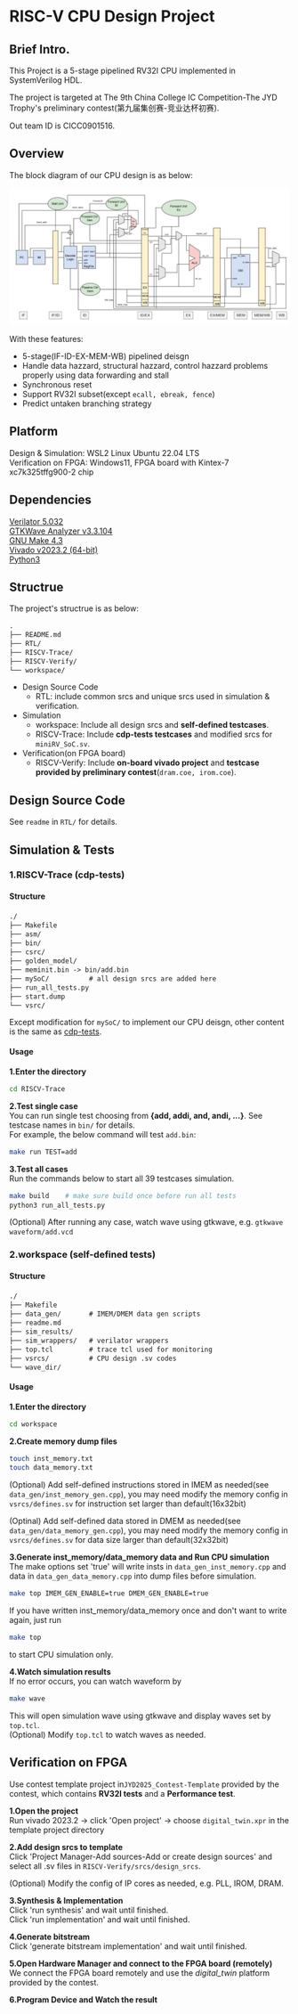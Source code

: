 # RISC-V CPU Design Project
## Brief Intro.
This Project is a 5-stage pipelined RV32I CPU implemented in SystemVerilog HDL.

The project is targeted at The 9th China College IC Competition-The JYD Trophy's preliminary contest(第九届集创赛-竞业达杯初赛).

Out team ID is CICC0901516.

## Overview
The block diagram of our CPU design is as below: 

![Block Diagram](RTL/block_diagram.png)

With these features:
- 5-stage(IF-ID-EX-MEM-WB) pipelined deisgn
- Handle data hazzard, structural hazzard, control hazzard problems properly using data forwarding and stall
- Synchronous reset
- Support RV32I subset(except ```ecall, ebreak, fence```)
- Predict untaken branching strategy
## Platform
Design & Simulation: WSL2 Linux Ubuntu 22.04 LTS  
Verification on FPGA: Windows11, FPGA board with Kintex-7 xc7k325tffg900-2 chip
## Dependencies
[Verilator 5.032](https://github.com/verilator/verilator)  
[GTKWave Analyzer v3.3.104](https://gtkwave.sourceforge.net/)  
[GNU Make 4.3](https://www.gnu.org/software/make/)  
[Vivado v2023.2 (64-bit)](https://china.xilinx.com/support/download/index.html/content/xilinx/zh/downloadNav/vivado-design-tools.html)  
[Python3](https://www.python.org/downloads/)

## Structrue
The project's structrue is as below:
```
.
├── README.md
├── RTL/
├── RISCV-Trace/
├── RISCV-Verify/
└── workspace/
```
- Design Source Code
    - RTL: include common srcs and unique srcs used in simulation & verification.
- Simulation
    - workspace: Include all design srcs and **self-defined testcases**.  
    - RISCV-Trace: Include **cdp-tests testcases** and modified srcs for ```miniRV_SoC.sv```.
- Verification(on FPGA board)
    - RISCV-Verify: Include **on-board vivado project** and **testcase provided by preliminary contest**(```dram.coe, irom.coe```).

## Design Source Code
See ```readme``` in ```RTL/``` for details.

## Simulation & Tests
### 1.RISCV-Trace (cdp-tests)
#### Structure
```
./
├── Makefile
├── asm/
├── bin/
├── csrc/
├── golden_model/
├── meminit.bin -> bin/add.bin
├── mySoC/          # all design srcs are added here
├── run_all_tests.py
├── start.dump
└── vsrc/
```
Except modification for ```mySoC/``` to implement our CPU deisgn, other content is the same as [cdp-tests](https://gitee.com/hitsz-cslab/cdp-tests).
#### Usage
**1.Enter the directory**
```bash
cd RISCV-Trace
```
**2.Test single case**  
You can run single test choosing from **{add, addi, and, andi, ...}**. See testcase names in ```bin/``` for details.  
For example, the below command will test ```add.bin```:
```bash
make run TEST=add
```

**3.Test all cases**  
Run the commands below to start all 39 testcases simulation.
```bash
make build    # make sure build once before run all tests
python3 run_all_tests.py
```

(Optional) After running any case, watch wave using gtkwave, e.g. ```gtkwave waveform/add.vcd```


### 2.workspace (self-defined tests)
#### Structure
```
./
├── Makefile
├── data_gen/       # IMEM/DMEM data gen scripts
├── readme.md
├── sim_results/
├── sim_wrappers/   # verilator wrappers
├── top.tcl         # trace tcl used for monitoring
├── vsrcs/          # CPU design .sv codes
└── wave_dir/
```

#### Usage
**1.Enter the directory**  
```bash
cd workspace
```

**2.Create memory dump files**
```bash
touch inst_memory.txt
touch data_memory.txt
```

(Optional) Add self-defined instructions stored in IMEM as needed(see ```data_gen/inst_memory_gen.cpp```), you may need modify the memory config in ```vsrcs/defines.sv``` for instruction set larger than default(16x32bit)

(Optinal) Add self-defined data stored in DMEM as needed(see ```data_gen/data_memory_gen.cpp```), you may need modify the memory config in ```vsrcs/defines.sv``` for data size larger than default(32x32bit)

**3.Generate inst_memory/data_memory data and Run CPU simulation**  
The make options set 'true' will write insts in ```data_gen_inst_memory.cpp``` and data in ```data_gen_data_memory.cpp``` into dump files before simulation.
```bash
make top IMEM_GEN_ENABLE=true DMEM_GEN_ENABLE=true
```

If you have written inst_memory/data_memory once and don't want to write again, just run 
```bash
make top
```
to start CPU simulation only.

**4.Watch simulation results**  
If no error occurs, you can watch waveform by
```bash
make wave
```
This will open simulation wave using gtkwave and display waves set by ```top.tcl```.  
(Optional) Modify ```top.tcl``` to watch waves as needed.

## Verification on FPGA
Use contest template project in```JYD2025_Contest-Template``` provided by the contest, which contains **RV32I tests** and a **Performance test**.  

**1.Open the project**  
Run vivado 2023.2 -> click 'Open project' -> choose ```digital_twin.xpr``` in the template project directory  

**2.Add design srcs to template**  
Click 'Project Manager-Add sources-Add or create design sources' and select all .sv files in ```RISCV-Verify/srcs/design_srcs```.  

(Optional) Modify the config of IP cores as needed, e.g. PLL, IROM, DRAM.  

**3.Synthesis & Implementation**   
Click 'run synthesis' and wait until finished.  
Click 'run implementation' and wait until finished.  

**4.Generate bitstream**  
Click 'generate bitstream implementation' and wait until finished.  

**5.Open Hardware Manager and connect to the FPGA board (remotely)**  
We connect the FPGA board remotely and use the *digital_twin* platform provided by the contest.  

**6.Program Device and Watch the result**